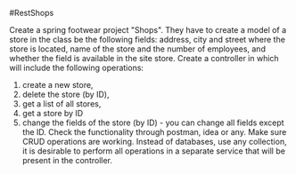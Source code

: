 #RestShops

Create a spring footwear project "Shops". They have to create a model of a store in the class
be the following fields: address, city and street where the store is located, name of the store and
the number of employees, and whether the field is available in the site store. Create a controller in
which will include the following operations:
1) create a new store,
2) delete the store (by ID),
3) get a list of all stores,
4) get a store by ID
5) change the fields of the store (by ID) - you can change all fields except the ID.
Check the functionality through postman, idea or any.
Make sure CRUD operations are working. Instead of databases, use any collection, it is desirable to perform all operations in a separate service that will be present in the controller.
